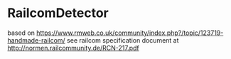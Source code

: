# RailcomDetector
 based on https://www.rmweb.co.uk/community/index.php?/topic/123719-handmade-railcom/
 see railcom specification document at http://normen.railcommunity.de/RCN-217.pdf
